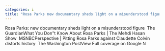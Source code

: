 ```yaml
---
categories: i
title: "Rosa Parks new documentary sheds light on a misunderstood figure  The Guardian"
---
```

Rosa Parks: new documentary sheds light on a misunderstood figure&nbsp;&nbsp;The GuardianWhat You Don"t Know About Rosa Parks | The Mehdi Hasan Show&nbsp;&nbsp;MSNBCPerspective | Pitting Rosa Parks against Claudette Colvin distorts history&nbsp;&nbsp;The Washington PostView Full coverage on Google N